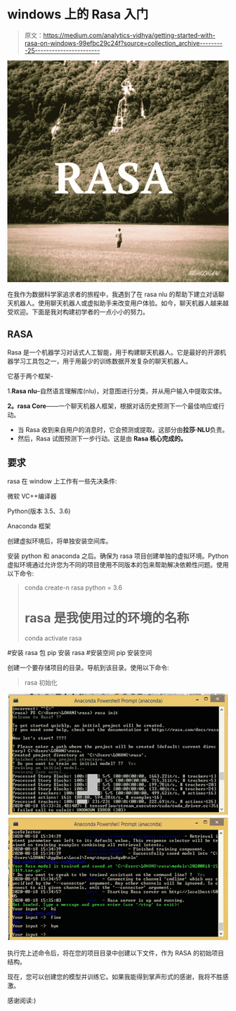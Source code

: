 # windows 上的 Rasa 入门

> 原文：<https://medium.com/analytics-vidhya/getting-started-with-rasa-on-windows-99efbc29c24f?source=collection_archive---------25----------------------->

![](img/250e2855a342dcba1af2c10f3916ca4a.png)

在我作为数据科学家追求者的旅程中，我遇到了在 rasa nlu 的帮助下建立对话聊天机器人。使用聊天机器人或虚拟助手来改变用户体验。如今，聊天机器人越来越受欢迎。下面是我对构建初学者的一点小小的努力。

## **RASA**

Rasa 是一个机器学习对话式人工智能，用于构建聊天机器人。它是最好的开源机器学习工具包之一，用于用最少的训练数据开发复杂的聊天机器人。

它基于两个框架-

1.**Rasa nlu**–自然语言理解库(nlu)，对意图进行分类，并从用户输入中提取实体。

**2。rasa Core**——一个聊天机器人框架，根据对话历史预测下一个最佳响应或行动。

*   当 Rasa 收到来自用户的消息时，它会预测或提取。这部分由**拉莎·NLU**负责。
*   然后，Rasa 试图预测下一步行动。这是由 **Rasa 核心完成的。**

## **要求**

rasa 在 window 上工作有一些先决条件:

微软 VC++编译器

Python(版本 3.5、3.6)

Anaconda 框架

创建虚拟环境后，将单独安装空间库。

安装 python 和 anaconda 之后。确保为 rasa 项目创建单独的虚拟环境。Python 虚拟环境通过允许您为不同的项目使用不同版本的包来帮助解决依赖性问题。使用以下命令:

> conda create-n rasa python = 3.6
> # rasa 是我使用过的环境的名称
> conda activate rasa

#安装 rasa 包
pip 安装 rasa
#安装空间
pip 安装空间

创建一个要存储项目的目录。导航到该目录。使用以下命令:

> rasa 初始化

![](img/be2fa90250515578a489b6be4b6a3dcf.png)![](img/94b76e61334d96c44f200ce73ebace1c.png)

执行完上述命令后，将在您的项目目录中创建以下文件，作为 RASA 的初始项目结构。

现在，您可以创建您的模型并训练它。如果我能得到掌声形式的感谢，我将不胜感激。

感谢阅读:)